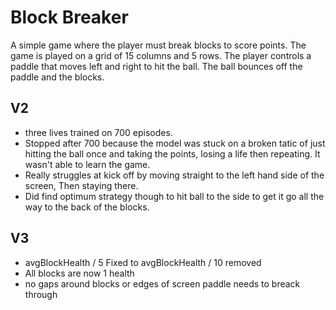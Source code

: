 # Block Breaker 

A simple game where the player must break blocks to score points. The game is played on a grid of 15 columns and 5 rows. The player controls a paddle that moves left and right to hit the ball. The ball bounces off the paddle and the blocks. 

## V2 

- three lives trained on 700 episodes. 
- Stopped after 700 because the model was stuck on a broken tatic of just hitting the ball once and taking the points, losing a life then repeating. It wasn't able to learn the game.
- Really struggles at kick off by moving straight to the left hand side of the screen, Then staying there.
- Did find optimum strategy though to hit ball to the side to get it go all the way to the back of the blocks.

## V3 

- avgBlockHealth / 5 Fixed to avgBlockHealth / 10 removed
- All blocks are now 1 health 
- no gaps around blocks or edges of screen paddle needs to breack through 

